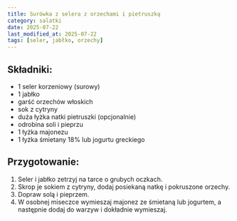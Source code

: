 ```yaml
---
title: Surówka z selera z orzechami i pietruszką
category: salatki
date: 2025-07-22
last_modified_at: 2025-07-22
tags: [seler, jabłko, orzechy]
---
```


## Składniki:
 - 1 seler korzeniowy (surowy)
 - 1 jabłko
 - garść orzechów włoskich
 - sok z cytryny
 - duża łyżka natki pietruszki (opcjonalnie)
 - odrobina soli i pieprzu
 - 1 łyżka majonezu
 - 1 łyżka śmietany 18% lub jogurtu greckiego

## Przygotowanie:
1. Seler i jabłko zetrzyj na tarce o grubych oczkach.
2. Skrop je sokiem z cytryny, dodaj posiekaną natkę i pokruszone orzechy.
3. Dopraw solą i pieprzem.
4. W osobnej miseczce wymieszaj majonez ze śmietaną lub jogurtem, a następnie dodaj do warzyw i dokładnie wymieszaj.
